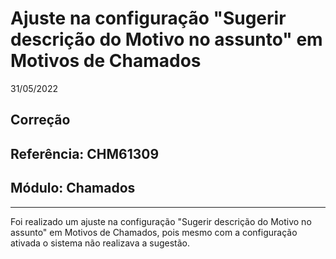 # Ajuste na configuração "Sugerir descrição do Motivo no assunto" em Motivos de Chamados
31/05/2022
## Correção
## Referência: CHM61309
## Módulo: Chamados
***

Foi realizado um ajuste na configuração "Sugerir descrição do Motivo no assunto" em Motivos de Chamados, pois mesmo com a configuração ativada o sistema não realizava a sugestão.
